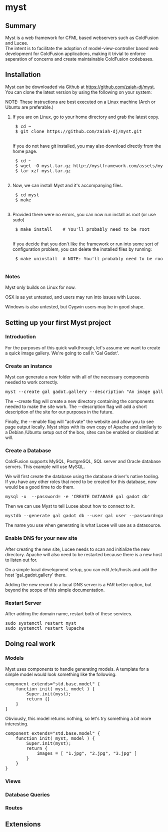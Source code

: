 myst 
====

Summary
-------

Myst is a web framework for CFML based webservers such as ColdFusion and Lucee.  
The intent is to facilitate the adoption of model-view-controller based web development for ColdFusion applications, making it trivial to enforce seperation of concerns and create maintainable ColdFusion codebases.


Installation
------------

<!-- Myst can be downloaded via its <a href="http://mystframework.com">home page</a> -->
Myst can be downloaded via Github at <a href="https://github.com/zaiah-dj/myst">https://github.com/zaiah-dj/myst</a>.  You can clone the latest version by using the following on your system:

NOTE: These instructions are best executed on a Linux machine (Arch or Ubuntu are preferable.)

1. If you are on Linux, go to your home directory and grab the latest copy.
	<pre>
	$ cd ~
	$ git clone https://github.com/zaiah-dj/myst.git
	</pre>
	
	If you do not have git installed, you may also download directly from the home page. 
	<pre>
	$ cd ~
	$ wget -O myst.tar.gz http://mystframework.com/assets/myst-v0.2.tar.gz
	$ tar xzf myst.tar.gz
	</pre>

2. Now, we can install Myst and it's accompanying files. 
	<pre>
	$ cd myst 
	$ make
	</pre>

3. Provided there were no errors, you can now run install as root (or use sudo)
	<pre>
	$ make install    # You'll probably need to be root
	</pre>

	If you decide that you don't like the framework or run into some sort of configuration
	problem, you can delete the installed files by running:
	<pre>
	$ make uninstall  # NOTE: You'll probably need to be root again
	</pre>


### Notes 

Myst only builds on Linux for now.  

OSX is as yet untested, and users may run into issues with Lucee. 

Windows is also untested, but Cygwin users may be in good shape.


Setting up your first Myst project
----------------------------------

### Introduction

For the purposes of this quick walkthrough, let's assume we want to create a
quick image gallery.  We're going to call it 'Gal Gadot'.


### Create an instance 

Myst can generate a new folder with all of the necessary components needed to work correctly. 

<pre>
myst --create gal_gadot.gallery --description "An image gallery" --enable
</pre>

The --create flag will create a new directory containing the components needed to make the site work.   The --description flag will add a short description of the site for our purposes in the future.   

Finally, the --enable flag will "activate" the website and allow you to see page output locally.  Myst ships with its own copy of Apache and similarly to a Debian /Ubuntu setup out of the box, sites can be enabled or disabled at will.


### Create a Database

ColdFusion supports MySQL, PostgreSQL, SQL server and Oracle database servers.  This example will use MySQL.

We will first create the database using the database driver's native tooling.  If you have any other roles that need to be created for this database, now would be a good time to do them. 

<pre>
mysql -u <your-username> --password=<your-password> -e 'CREATE DATABASE gal_gadot_db'
</pre>

Then we can use Myst to tell Lucee about how to connect to it.

<pre>
mystdb --generate gal_gadot_db --user gal_user --password=gal_pass
</pre>

The name you use when generating is what Lucee will use as a datasource.


### Enable DNS for your new site

After creating the new site, Lucee needs to scan and initialize the new directory.  Apache will also need to be restarted because there is a new host to listen out for.   

On a simple local development setup, you can edit /etc/hosts and add the host 'gal_gadot.gallery' there.

Adding the new record to a local DNS server is a FAR better option, but beyond the scope of this simple documentation.


### Restart Server

After adding the domain name, restart both of these services.

<pre>
sudo systemctl restart myst 
sudo systemctl restart lupache 
</pre>



Doing real work
---------------

### Models

Myst uses components to handle generating models.  A template for a simple model would look something like the following:
<pre>
component extends="std.base.model" {
	function init( myst, model ) {
		Super.init(myst);
		return {}
	}	
}
</pre>

Obviously, this model returns nothing, so let's try something a bit more interesting.
<pre>
component extends="std.base.model" {
	function init( myst, model ) {
		Super.init(myst);
		return {
			images = [ "1.jpg", "2.jpg", "3.jpg" ]
		}
	}	
}
</pre>

### Views

### Database Queries 

### Routes 


Extensions
----------



<link href="style.css" rel="stylesheet">
